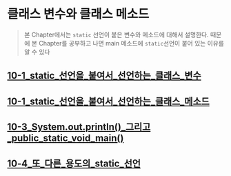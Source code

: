 # 클래스 변수와 클래스 메소드

> 본 Chapter에서는 `static` 선언이 붙은 변수와 메소드에 대해서 설명한다. 때문에 본 Chapter를 공부하고 나면 main 메소드에 `static`선언이 붙어 있는 이유를 알 수 있다

## [10-1_static_선언을_붙여서_선언하는_클래스_변수](../chap10/10-1_static_선언을_붙여서_선언하는_클래스_변수.md)

## [10-1_static_선언을_붙여서_선언하는_클래스_메소드](../chap10/10-2_static_선언을_붙여서_선언하는_클래스_메소드.md)

## [10-3_System.out.println()_그리고_public_static_void_main()](../chap10/10-3_System.out.println()_그리고_public_static_void_main().md)

## [10-4_또_다른_용도의_static_선언](../chap10/10-4_또_다른_용도의_static_선언.md)
